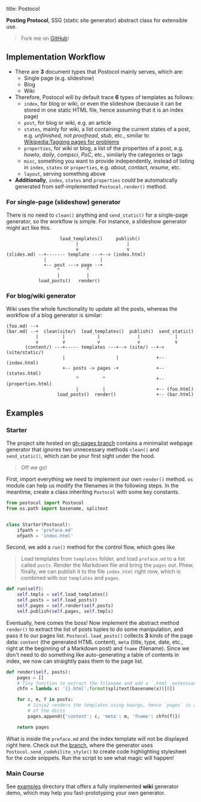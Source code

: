 title:  Postocol

**Posting Protocol**, SSG (static site generator) abstract class for extensible
use.

> Fork me on [GitHub](https://github.com/anqurvanillapy/postocol)!

Implementation Workflow
-----------------------

- There are **3** document types that Postocol mainly serves, which are:
    + Single page (e.g. slideshow)
    + Blog
    + Wiki
- Therefore, Postocol will by default trace **6** types of templates as follows:
    + `index`, for blog or wiki, or even the slideshow (because it can be stored
    in one static HTML file, hence assuming that it is an index page)
    + `post`, for blog or wiki, e.g. an article
    + `states`, mainly for wiki, a list containing the current states of a post,
    e.g. *unfinished*, *not proofread*, *stub*, etc., similar to
    [Wikipedia:Tagging pages for problems](https://en.wikipedia.org/wiki/Wikipedia:Tagging_pages_for_problems)
    + `properties`, for wiki or blog, a list of the properties of a post, e.g.
    *howto*, *daily*, *compsci*, *PoC*, etc., similarly the categories or tags
    + `misc`, something you want to provide independently, instead of listing in
    `index`, `states` or `properties`, e.g. *about*, *contact*, *resume*, etc.
    + `layout`, serving something above
- **Additionally**, `index`, `states` and `properties` could be automatically
generated from self-implemented `Postocol.render()` method.

### For single-page (slideshow) generator

There is no need to `clean()` anything and `send_static()` for a single-page
generator, so the workflow is simple. For instance, a slideshow generator might
act like this.

```
                    load_templates()     publish()
                          |                  |
                          v                  v
(slides.md) --+------- template ---+--> (index.html)
              |                    |
              +-- post ---> page --+
                   ^          ^
                   |          |
            load_posts()   render()
```

### For blog/wiki generator

Wiki uses the whole functionality to update all the posts, whereas the workflow
of a blog generator is similar:

```
(foo.md) --+
(bar.md) --+  clean(site/)  load_templates()  publish()  send_static()
           |         |            |              |             |
           v         v            v              v             v
       (content/) ---+----- templates ---+--> (site/) --+-> (site/static/)
                     |                   |              +-- (index.html)
                     +-- posts -> pages -+              +-- (states.html)
                          ^         ^                   +-- (properties.html)
                          |         |                   +-- (foo.html)
                   load_posts()  render()               +-- (bar.html)
```

Examples
--------

### Starter

The project site hosted on
[gh-pages branch](https://github.com/anqurvanillapy/postocol/tree/gh-pages)
contains a minimalist webpage generator that ignores two unnecessary methods
`clean()` and `send_static()`, which can be your first sight under the hood.

> Off we go!

First, import everything we need to implement our own `render()` method. `os`
module can help us modify the filenames in the following steps. In the meantime,
create a class inheriting `Postocol` with some key constants.

```python
from postocol import Postocol
from os.path import basename, splitext


class Starter(Postocol):
    ifpath = 'preface.md'
    ofpath = 'index.html'
```

Second, we add a `run()` method for the control flow, which goes like

> Load templates from `templates` folder, and load `preface.md` to a list called
`posts`. Render the Markdown file and bring the `pages` out. Phew, finally, we
can publish it to the file `index.html` right now, which is combined with our
`templates` and `pages`.

```python
def run(self):
    self.tmpls = self.load_templates()
    self.posts = self.load_posts()
    self.pages = self.render(self.posts)
    self.publish(self.pages, self.tmpls)
```

Eventually, here comes the boss! Now implement the abstract method `render()` to
extract the list of posts tuples to do some manipulation, and pass it to our
pages list. `Postocol.load_posts()` collects **3** kinds of the page data:
`content` (the generated HTML content), `meta` (title, type, date,
etc., right at the beginning of a Markdown post) and `fname` (filename). Since
we don't need to do something like auto-generating a table of contents in index,
we now can straightly pass them to the page list.

```python
def render(self, posts):
    pages = []
    # Tiny function to extract the filename and add a `.html` extension
    chfn = lambda x: '{}.html'.format(splitext(basename(x))[0])

    for c, m, f in posts:
        # Jinja2 renders the templates using kwargs, hence `pages` is a list
        # of the dicts
        pages.append({'content': c, 'meta': m, 'fname': chfn(f)})

    return pages
```

What is inside the `preface.md` and the index template will not be displayed
right here. Check out the
[branch](https://github.com/anqurvanillapy/postocol/tree/gh-pages), where the
generator uses `Postocol.send_codehilite_style()` to create code highlighting
stylesheet for the code snippets. Run the script to see what magic will happen!

### Main Course

See [examples](https://github.com/anqurvanillapy/postocol/tree/master/examples)
directory that offers a fully implemented **wiki** generator demo, which may
help you fast-prototyping your own generator.
